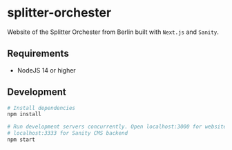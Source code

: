 splitter-orchester
===

Website of the Splitter Orchester from Berlin built with `Next.js` and `Sanity`.

## Requirements

* NodeJS 14 or higher

## Development

```bash
# Install dependencies
npm install

# Run development servers concurrently. Open localhost:3000 for website,
# localhost:3333 for Sanity CMS backend
npm start
```
